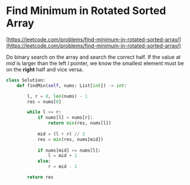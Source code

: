# Find Minimum in Rotated Sorted Array

[https://leetcode.com/problems/find-minimum-in-rotated-sorted-array/](https://leetcode.com/problems/find-minimum-in-rotated-sorted-array/)

Do binary search on the array and search the correct half. If the value at $mid$ is larger than the left $l$ pointer, we know the smallest element must be on the **right** half and vice versa.

```python
class Solution:
    def findMin(self, nums: List[int]) -> int:

        l, r = 0, len(nums) - 1
        res = nums[0]

        while l <= r:
            if nums[l] < nums[r]:
                return min(res, nums[l])
            
            mid = (l + r) // 2
            res = min(res, nums[mid])
            
            if nums[mid] >= nums[l]:
                l = mid + 1
            else:
                r = mid - 1

        return res
```